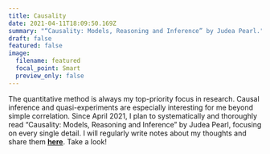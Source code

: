 ```yaml
---
title: Causality
date: 2021-04-11T18:09:50.169Z
summary: "“Causality: Models, Reasoning and Inference” by Judea Pearl."
draft: false
featured: false
image:
  filename: featured
  focal_point: Smart
  preview_only: false
---
```

The quantitative method is always my top-priority focus in research. Causal inference and quasi-experiments are especially interesting for me beyond simple correlation. Since April 2021, I plan to systematically and thoroughly read “Causality: Models, Reasoning and Inference” by Judea Pearl, focusing on every single detail. I will regularly write notes about my thoughts and share them **[here](https://github.com/hlbao/causality)**. Take a look!